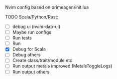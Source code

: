 Nvim config based on primeagen/init.lua

TODO Scala/Python/Rust:

- [ ] debug ui (nvim-dap-ui)
- [ ] Maybe run configs
- [ ] Run tests
- [ ] Run
- [x] Debug for Scala
- [ ] Debug others
- [ ] Create class/trait/module etc
- [ ] Run output metals improved (MetalsToggleLogs)
- [ ] Run output others
